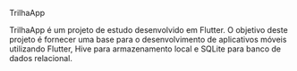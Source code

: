 TrilhaApp


TrilhaApp é um projeto de estudo desenvolvido em Flutter. O objetivo deste projeto é fornecer uma base para o desenvolvimento de aplicativos móveis utilizando Flutter, Hive para armazenamento local e SQLite para banco de dados relacional.
